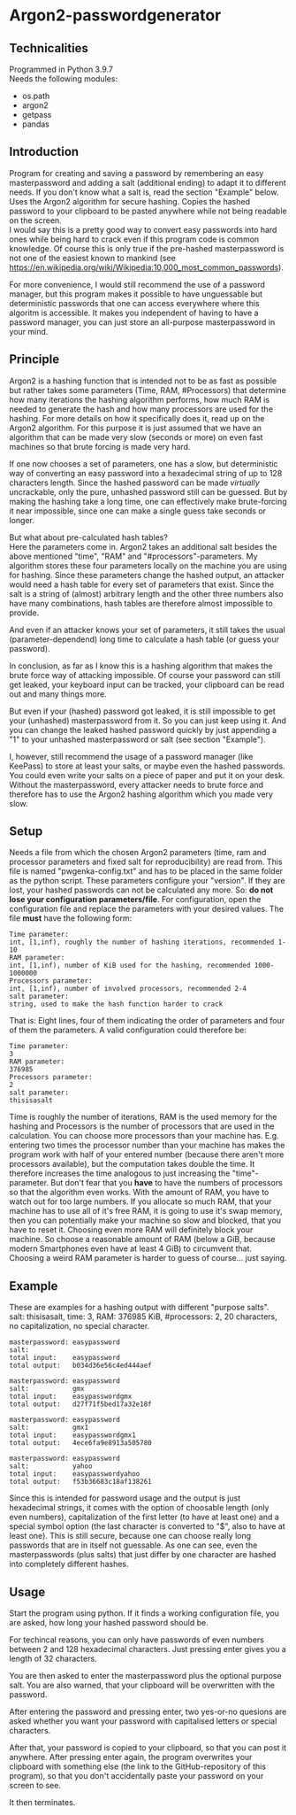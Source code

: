 # Argon2-passwordgenerator

## Technicalities
Programmed in Python 3.9.7\
Needs the following modules:
- os.path
- argon2
- getpass
- pandas

## Introduction
Program for creating and saving a password by remembering an easy masterpassword and adding a salt (additional ending) to adapt it to different needs. If you don't know what a salt is, read the section "Example" below. Uses the Argon2 algorithm for secure hashing. Copies the hashed password to your clipboard to be pasted anywhere while not being readable on the screen.\
I would say this is a pretty good way to convert easy passwords into hard ones while being hard to crack even if this program code is common knowledge. Of course this is only true if the pre-hashed masterpassword is not one of the easiest known to mankind (see https://en.wikipedia.org/wiki/Wikipedia:10,000_most_common_passwords).

For more convenience, I would still recommend the use of a password manager, but this program makes it possible to have unguessable but deterministic passwords that one can access everywhere where this algoritm is accessible. It makes you independent of having to have a password manager, you can just store an all-purpose masterpassword in your mind.

## Principle
Argon2 is a hashing function that is intended not to be as fast as possible but rather takes some parameters (Time, RAM, #Processors) that determine how many iterations the hashing algorithm performs, how much RAM is needed to generate the hash and how many processors are used for the hashing. For more details on how it specifically does it, read up on the Argon2 algorithm. For this purpose it is just assumed that we have an algorithm that can be made very slow (seconds or more) on even fast machines so that brute forcing is made very hard.

If one now chooses a set of parameters, one has a slow, but deterministic way of converting an easy password into a hexadecimal string of up to 128 characters length. Since the hashed password can be made *virtually* uncrackable, only the pure, unhashed password still can be guessed. But by making the hashing take a long time, one can effectively make brute-forcing it near impossible, since one can make a single guess take seconds or longer.

But what about pre-calculated hash tables?\
Here the parameters come in. Argon2 takes an additional salt besides the above mentioned "time", "RAM" and "#processors"-parameters. My algorithm stores these four parameters locally on the machine you are using for hashing. Since these parameters change the hashed output, an attacker would need a hash table for every set of parameters that exist. Since the salt is a string of (almost) arbitrary length and the other three numbers also have many combinations, hash tables are therefore almost impossible to provide.

And even if an attacker knows your set of parameters, it still takes the usual (parameter-dependend) long time to calculate a hash table (or guess your password).

In conclusion, as far as I know this is a hashing algorithm that makes the brute force way of attacking impossible. Of course your password can still get leaked, your keyboard input can be tracked, your clipboard can be read out and many things more.

But even if your (hashed) password got leaked, it is still impossible to get your (unhashed) masterpassword from it. So you can just keep using it. And you can change the leaked hashed password quickly by just appending a "1" to your unhashed masterpassword or salt (see section "Example"). 

I, however, still recommend the usage of a password manager (like KeePass) to store at least your salts, or maybe even the hashed passwords. You could even write your salts on a piece of paper and put it on your desk. Without the masterpassword, every attacker needs to brute force and therefore has to use the Argon2 hashing algorithm which you made very slow.

## Setup
Needs a file from which the chosen Argon2 parameters (time, ram and processor parameters and fixed salt for reproducibility) are read from. This file is named "pwgenka-config.txt" and has to be placed in the same folder as the python script. These parameters configure your "version". If they are lost, your hashed passwords can not be calculated any more. So: **do not lose your configuration parameters/file**. For configuration, open the configuration file and replace the parameters with your desired values. The file **must** have the following form:

    Time parameter:
    int, [1,inf), roughly the number of hashing iterations, recommended 1-10
    RAM parameter:
    int, [1,inf), number of KiB used for the hashing, recommended 1000-1000000
    Processors parameter:
    int, [1,inf), number of involved processors, recommended 2-4
    salt parameter:
    string, used to make the hash function harder to crack

That is: Eight lines, four of them indicating the order of parameters and four of them the parameters. A valid configuration could therefore be:

    Time parameter:
    3
    RAM parameter:
    376985
    Processors parameter:
    2
    salt parameter:
    thisisasalt

Time is roughly the number of iterations, RAM is the used memory for the hashing and Processors is the number of processors that are used in the calculation. You can choose more processors than your machine has. E.g. entering two times the processor number than your machine has makes the program work with half of your entered number (because there aren't more processors available), but the computation takes double the time. It therefore increases the time analogous to just increasing the "time"-parameter. But don't fear that you **have** to have the numbers of processors so that the algorithm even works.
With the amount of RAM, you have to watch out for too large numbers. If you allocate so much RAM, that your machine has to use all of it's free RAM, it is going to use it's swap memory, then you can potentially make your machine so slow and blocked, that you have to reset it. Choosing even more RAM will definitely block your machine. So choose a reasonable amount of RAM (below a GiB, because modern Smartphones even have at least 4 GiB) to circumvent that. Choosing a weird RAM parameter is harder to guess of course... just saying. 

## Example
These are examples for a hashing output with different "purpose salts".\
salt: thisisasalt, time: 3, RAM: 376985 KiB, #processors: 2, 20 characters, no capitalization, no special character.

    masterpassword: easypassword
    salt:
    total input:    easypassword
    total output:   b034d36e56c4ed444aef

    masterpassword: easypassword
    salt:           gmx
    total input:    easypasswordgmx
    total output:   d27f71f5bed17a32e18f

    masterpassword: easypassword
    salt:           gmx1
    total input:    easypasswordgmx1
    total output:   4ece6fa9e8913a505780

    masterpassword: easypassword
    salt:           yahoo
    total input:    easypasswordyahoo
    total output:   f53b36683c18af138261

Since this is intended for password usage and the output is just hexadecimal strings, it comes with the option of choosable length (only even numbers), capitalization of the first letter (to have at least one) and a special symbol option (the last character is converted to "$", also to have at least one). This is still secure, because one can choose really long passwords that are in itself not guessable. As one can see, even the masterpasswords (plus salts) that just differ by one character are hashed into completely different hashes.

## Usage
Start the program using python. If it finds a working configuration file, you are asked, how long your hashed password should be.

For techincal reasons, you can only have passwords of even numbers between 2 and 128 hexadecimal characters. Just pressing enter gives you a length of 32 characters.

You are then asked to enter the masterpassword plus the optional purpose salt. You are also warned, that your clipboard will be overwritten with the password.

After entering the password and pressing enter, two yes-or-no quesions are asked whether you want your password with capitalised letters or special characters.

After that, your password is copied to your clipboard, so that you can post it anywhere. After pressing enter again, the program overwrites your clipboard with something else (the link to the GitHub-repository of this program), so that you don't accidentally paste your password on your screen to see.

It then terminates.
